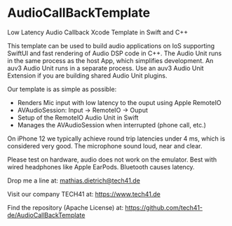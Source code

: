 # AudioCallBackTemplate
Low Latency Audio Callback Xcode Template in Swift and C++

This template can be used to build audio applications on IoS supporting SwiftUI and fast rendering of Audio DSP code in C++.
The Audio Unit runs in the same process as the host App, which simplifies development.
An auv3 Audio Unit runs in a separate process. Use an auv3 Audio Unit Extension if you are building shared Audio Unit plugins.

Our template is as simple as possible:

- Renders Mic input with low latency to the ouput using Apple RemoteIO 
- AVAudioSession: Input -> RemoteIO -> Ouput
- Setup of the RemoteIO Audio Unit in Swift
- Manages the AVAudioSession when interrupted (phone call, etc.)

On iPhone 12 we typically achieve round trip latencies under 4 ms, which is considered very good.
The microphone sound loud, near and clear.

Please test on hardware, audio does not work on the emulator.
Best with wired headphones like Apple EarPods.
Bluetooth causes latency.

Drop me a line at: 
mathias.dietrich@tech41.de

Visit our company TECH41 at:
https://www.tech41.de

Find the repository (Apache License) at:
https://github.com/tech41-de/AudioCallBackTemplate

